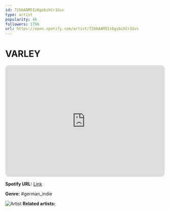 ```yaml
---
id: 72bbAAM5Iz6gsbihCr1Gvc
type: artist
popularity: 46
followers: 1796
url: https://open.spotify.com/artist/72bbAAM5Iz6gsbihCr1Gvc
---
```

# VARLEY

<iframe style="border-radius:12px" src="https://open.spotify.com/embed/artist/72bbAAM5Iz6gsbihCr1Gvc" width="100%" height="352" frameBorder="0" allowfullscreen="" allow="autoplay; clipboard-write; encrypted-media; fullscreen; picture-in-picture" loading="lazy"></iframe>

**Spotify URL:** [Link](https://open.spotify.com/artist/72bbAAM5Iz6gsbihCr1Gvc)

**Genre:**  #german_indie

![Artist](https://i.scdn.co/image/ab6761610000e5eb49cd6d2e9b751f5c51a2c1a9)
**Related artists:**

